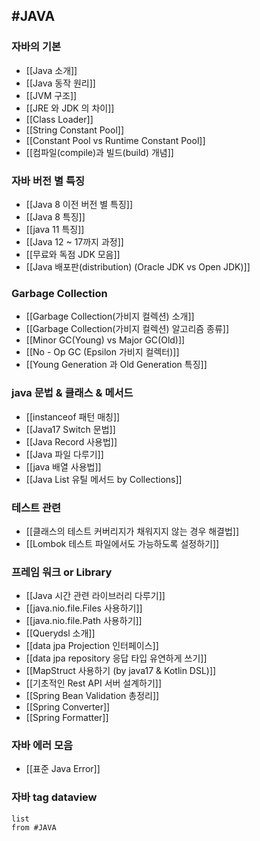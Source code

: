 ## #JAVA 
### 자바의 기본

- [[Java 소개]]
- [[Java 동작 원리]]
- [[JVM 구조]]
- [[JRE 와 JDK 의 차이]]
- [[Class Loader]]
- [[String Constant Pool]]
- [[Constant Pool vs Runtime Constant Pool]]
- [[컴파일(compile)과 빌드(build) 개념]]
### 자바 버전 별 특징

- [[Java 8 이전 버전 별 특징]]
- [[Java 8 특징]]
- [[java 11 특징]]
- [[Java 12 ~ 17까지 과정]]
- [[무료와 독점 JDK 모음]]
- [[Java 배포판(distribution) (Oracle JDK vs Open JDK)]]

### Garbage Collection
- [[Garbage Collection(가비지 컬렉션) 소개]]
- [[Garbage Collection(가비지 컬렉션) 알고리즘 종류]]
- [[Minor GC(Young) vs Major GC(Old)]]
- [[No - Op GC (Epsilon 가비지 컬렉터)]]
- [[Young Generation 과 Old Generation 특징]]


### java 문법 & 클래스 & 메서드
- [[instanceof 패턴 매칭]]
- [[Java17 Switch 문법]]
- [[Java Record 사용법]]
- [[Java 파일 다루기]]
- [[java 배열 사용법]]
- [[Java List 유틸 메서드 by Collections]]
### 테스트 관련
- [[클래스의 테스트 커버리지가 채워지지 않는 경우 해결법]]
- [[Lombok 테스트 파일에서도 가능하도록 설정하기]]

### 프레임 워크 or Library
- [[Java 시간 관련 라이브러리 다루기]]
- [[java.nio.file.Files 사용하기]]
- [[java.nio.file.Path 사용하기]]
- [[Querydsl 소개]]
- [[data jpa Projection 인터페이스]]
- [[data jpa repository 응답 타입 유연하게 쓰기]]
- [[MapStruct 사용하기 (by java17 & Kotlin DSL)]]
-  [[기초적인 Rest API 서버 설계하기]]
-  [[Spring Bean Validation 총정리]]
- [[Spring Converter]]
- [[Spring Formatter]]

### 자바 에러 모음
- [[표준 Java Error]]
### 자바 tag dataview

```dataview
list
from #JAVA 
```
